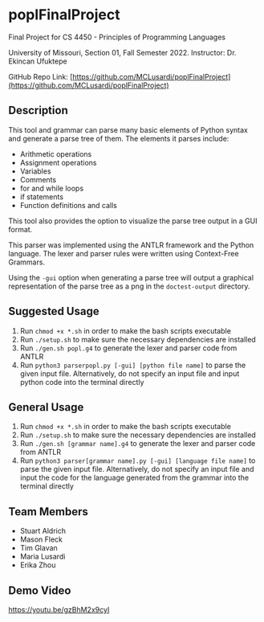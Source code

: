 # poplFinalProject
Final Project for CS 4450 - Principles of Programming Languages

University of Missouri, Section 01, Fall Semester 2022. Instructor: Dr. Ekincan Ufuktepe

GitHub Repo Link: [https://github.com/MCLusardi/poplFinalProject](https://github.com/MCLusardi/poplFinalProject)

## Description
This tool and grammar can parse many basic elements of Python syntax and generate a parse tree of them. The elements it parses include:
- Arithmetic operations
- Assignment operations
- Variables
- Comments
- for and while loops
- if statements
- Function definitions and calls

This tool also provides the option to visualize the parse tree output in a GUI format.

This parser was implemented using the ANTLR framework and the Python language. The lexer and parser rules were written using Context-Free Grammars.

Using the `-gui` option when generating a parse tree will output a graphical representation of the parse tree as a png in the `doctest-output` directory.

## Suggested Usage
1. Run `chmod +x *.sh` in order to make the bash scripts executable
2. Run `./setup.sh` to make sure the necessary dependencies are installed
3. Run `./gen.sh popl.g4` to generate the lexer and parser code from ANTLR
4. Run `python3 parserpopl.py [-gui] [python file name]` to parse the given input file. Alternatively, do not specify an input file and input python code into the terminal directly

## General Usage
1. Run `chmod +x *.sh` in order to make the bash scripts executable
2. Run `./setup.sh` to make sure the necessary dependencies are installed
3. Run `./gen.sh [grammar name].g4` to generate the lexer and parser code from ANTLR
4. Run `python3 parser[grammar name].py [-gui] [language file name]` to parse the given input file. Alternatively, do not specify an input file and input the code for the language generated from the grammar into the terminal directly

## Team Members
- Stuart Aldrich
- Mason Fleck
- Tim Glavan
- Maria Lusardi
- Erika Zhou

## Demo Video
https://youtu.be/gzBhM2x9cyI
